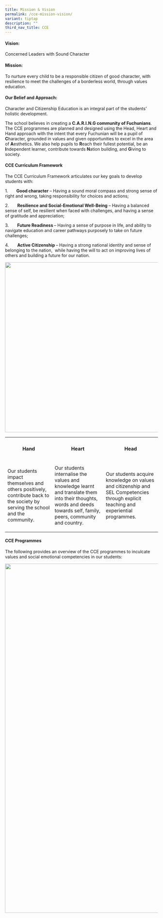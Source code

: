 ```yaml
---
title: Mission & Vision
permalink: /cce-mission-vision/
variant: tiptap
description: ""
third_nav_title: CCE
---
```

<h4>Vision: </h4>
<p>Concerned Leaders with Sound Character</p>
<h4>Mission: </h4>
<p>To nurture every child to be a responsible citizen of good character,
with resilience to meet the challenges of a borderless world, through values
education.</p>
<h4>Our Belief and Approach:</h4>
<p>Character and Citizenship Education is an integral part of the students’
holistic development.</p>
<p>The school believes in creating a <strong>C.A.R.I.N.G community of Fuchunians</strong>.
The CCE programmes are planned and designed using the Head, Heart and Hand
approach with the intent that every Fuchunian will be a pupil of <strong>C</strong>haracter,
grounded in values and given opportunities to excel in the area of <strong>A</strong>esthetics.
We also help pupils to <strong>R</strong>each their fullest potential, be
an <strong>I</strong>ndependent learner, contribute towards <strong>N</strong>ation
building, and <strong>G</strong>iving to society.</p>
<h4>CCE Curriculum Framework</h4>
<p>The CCE Curriculum Framework articulates our key goals to develop students
with:</p>
<p>1. &nbsp; &nbsp; &nbsp; <strong>Good character</strong> – Having a sound
moral compass and strong sense of right and wrong, taking responsibility
for choices and actions;</p>
<p>2. &nbsp; &nbsp; &nbsp; <strong>Resilience and Social-Emotional Well-Being</strong> –
Having a balanced sense of self, be resilient when faced with challenges,
and having a sense of gratitude and appreciation;</p>
<p>3. &nbsp; &nbsp; &nbsp; <strong>Future Readiness </strong>– Having a sense
of purpose in life, and ability to navigate education and career pathways
purposely to take on future challenges;</p>
<p>4. &nbsp; &nbsp; &nbsp; <strong>Active Citizenship </strong>– Having a
strong national identity and sense of belonging to the nation,&nbsp; while
having the will to act on improving lives of others and building a future
for our nation.</p>
<div class="isomer-image-wrapper">
<img style="border: 0px; box-sizing: border-box; display: block; width: 558.292px;" height="auto" width="100%" src="https://lh5.googleusercontent.com/-AYEc8XBHBH3s000NywrL3_GcOhWdM6LIdqoaQ4kp3B5rn0jJtqDyOQPYMmD4anXNGEVrE4mhSbfSEQoTyOJReCbLCcSVyBm7n3Z7av-wmnyoKZo_etTerWdxe2VmP9QD9_selNwuV3cgCecajDrSYK408iI-y4zuaxZKwpdvY5Rh9m3C9kCEg=w1280">
</div>
<table style="minWidth: 75px">
<colgroup>
<col>
<col>
<col>
</colgroup>
<tbody>
<tr>
<th rowspan="1" colspan="1">
<h4>Hand</h4>
</th>
<th rowspan="1" colspan="1">
<h4>Heart</h4>
</th>
<th rowspan="1" colspan="1">
<h4>Head</h4>
</th>
</tr>
<tr>
<td rowspan="1" colspan="1">
<p>Our students impact themselves and others positively, contribute back
to the society by serving the school and the community.</p>
</td>
<td rowspan="1" colspan="1">
<p>Our students internalise the values and knowledge learnt and translate
them into their thoughts, words and deeds towards self, family, peers,
community and country.</p>
</td>
<td rowspan="1" colspan="1">
<p>Our students acquire knowledge on values and citizenship and SEL Competencies
through explicit teaching and experiential programmes.</p>
</td>
</tr>
</tbody>
</table>
<p></p>
<h4>CCE Programmes</h4>
<p>The following provides an overview of the CCE programmes to inculcate
values and social emotional competencies in our students:&nbsp;</p>
<div class="isomer-image-wrapper">
<img style="border: 0px; box-sizing: border-box; display: block; width: 1145.96px; margin: 0px;" height="auto" width="100%" src="https://lh3.googleusercontent.com/6VR_MEFTngaiSj0dGJcfoH9cdc__SEQ6GMwkiaiydefW8KkZtMlK5fPMTN_edAcf7A5VvJ2xaez_M2kjsn4wXFmiM3_pRc9t5rZNEfiwNkhBF3b1VkyIoK6KbIav6jDC6sK54jsl1zt0-k68tjEim42XIcblH0JHM-bYCg8f_1JuF_i__6bM=w1280">
</div>
<p></p>
